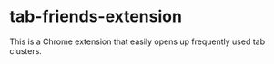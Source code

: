 # tab-friends-extension
This is a Chrome extension that easily opens up frequently used tab clusters.
